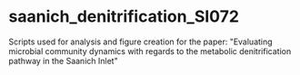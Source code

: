 # saanich_denitrification_SI072
Scripts used for analysis and figure creation for the paper: "Evaluating microbial community dynamics with regards to the metabolic denitrification pathway in the Saanich Inlet"

